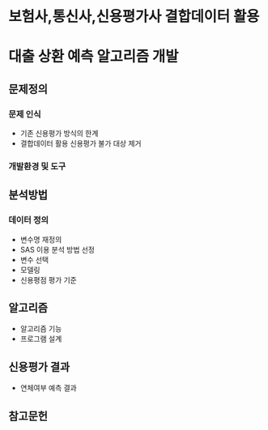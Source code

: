 # 보험사,통신사,신용평가사 결합데이터 활용
# 대출 상환 예측 알고리즘 개발

## 문제정의
### 문제 인식
 - 기존 신용평가 방식의 한계
 - 결합데이터 활용 신용평가 불가 대상 제거
### 개발환경 및 도구

 
## 분석방법
### 데이터 정의
 - 변수명 재정의
 - SAS 이용 분석 방법 선정
 - 변수 선택
 - 모델링
 - 신용평점 평가 기준

## 알고리즘
 - 알고리즘 기능
 - 프로그램 설계

## 신용평가 결과
 - 연체여부 예측 결과

## 참고문헌

